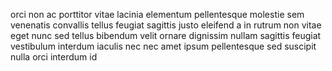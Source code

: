 orci non ac porttitor vitae lacinia elementum pellentesque molestie sem
venenatis convallis tellus feugiat sagittis justo eleifend a in rutrum non
vitae eget nunc sed tellus bibendum velit ornare dignissim nullam sagittis
feugiat vestibulum interdum iaculis nec nec amet ipsum pellentesque sed
suscipit nulla orci interdum id
